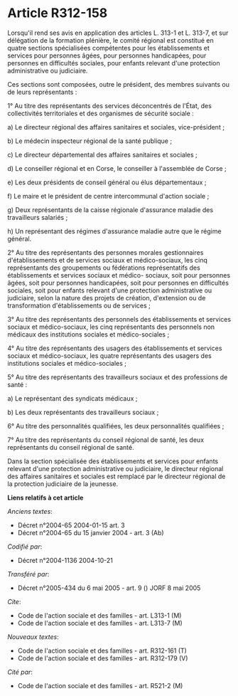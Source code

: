 # Article R312-158

Lorsqu'il rend ses avis en application des articles L. 313-1 et L. 313-7, et sur délégation de la formation plénière, le
comité régional est constitué en quatre sections spécialisées compétentes pour les établissements et services pour personnes
âgées, pour personnes handicapées, pour personnes en difficultés sociales, pour enfants relevant d'une protection
administrative ou judiciaire.

Ces sections sont composées, outre le président, des membres suivants ou de leurs représentants :

1° Au titre des représentants des services déconcentrés de l'État, des collectivités territoriales et des organismes de
sécurité sociale :

a) Le directeur régional des affaires sanitaires et sociales, vice-président ;

b) Le médecin inspecteur régional de la santé publique ;

c) Le directeur départemental des affaires sanitaires et sociales ;

d) Le conseiller régional et en Corse, le conseiller à l'assemblée de Corse ;

e) Les deux présidents de conseil général ou élus départementaux ;

f) Le maire et le président de centre intercommunal d'action sociale ;

g) Deux représentants de la caisse régionale d'assurance maladie des travailleurs salariés ;

h) Un représentant des régimes d'assurance maladie autre que le régime général.

2° Au titre des représentants des personnes morales gestionnaires d'établissements et de services sociaux et médico-sociaux,
les cinq représentants des groupements ou fédérations représentatifs des établissements et services sociaux et médico-
sociaux, soit pour personnes âgées, soit pour personnes handicapées, soit pour personnes en difficultés sociales, soit pour
enfants relevant d'une protection administrative ou judiciaire, selon la nature des projets de création, d'extension ou de
transformation d'établissements ou de services ;

3° Au titre des représentants des personnels des établissements et services sociaux et médico-sociaux, les cinq représentants
des personnels non médicaux des institutions sociales et médico-sociales ;

4° Au titre des représentants des usagers des établissements et services sociaux et médico-sociaux, les quatre représentants
des usagers des institutions sociales et médico-sociales ;

5° Au titre des représentants des travailleurs sociaux et des professions de santé :

a) Le représentant des syndicats médicaux ;

b) Les deux représentants des travailleurs sociaux ;

6° Au titre des personnalités qualifiées, les deux personnalités qualifiées ;

7° Au titre des représentants du conseil régional de santé, les deux représentants du conseil régional de santé.

Dans la section spécialisée des établissements et services pour enfants relevant d'une protection administrative ou
judiciaire, le directeur régional des affaires sanitaires et sociales est remplacé par le directeur régional de la protection
judiciaire de la jeunesse.

**Liens relatifs à cet article**

_Anciens textes_:

  - Décret n°2004-65 2004-01-15 art. 3
  - Décret n°2004-65 du 15 janvier 2004 - art. 3 (Ab)

_Codifié par_:

  - Décret n°2004-1136 2004-10-21

_Transféré par_:

  - Décret n°2005-434 du 6 mai 2005 - art. 9 () JORF 8 mai 2005

_Cite_:

  - Code de l'action sociale et des familles - art. L313-1 (M)
  - Code de l'action sociale et des familles - art. L313-7 (M)

_Nouveaux textes_:

  - Code de l'action sociale et des familles - art. R312-161 (T)
  - Code de l'action sociale et des familles - art. R312-179 (V)

_Cité par_:

  - Code de l'action sociale et des familles - art. R521-2 (M)
